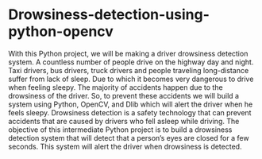 # Drowsiness-detection-using-python-opencv
With this Python project, we will be making a driver drowsiness detection system. A countless number of people drive on the highway day and night.
Taxi drivers, bus drivers, truck drivers and people traveling long-distance suffer from lack of sleep.
Due to which it becomes very dangerous to drive when feeling sleepy.
The majority of accidents happen due to the drowsiness of the driver.
So, to prevent these accidents we will build a system using Python, OpenCV, and Dlib which will alert the driver when he feels sleepy.
Drowsiness detection is a safety technology that can prevent accidents that are caused by drivers who fell asleep while driving.
The objective of this intermediate Python project is to build a drowsiness detection system that will detect that a person’s eyes are closed for a few seconds.
This system will alert the driver when drowsiness is detected.

